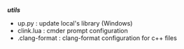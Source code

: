 ***utils***
- up.py : update local's library (Windows)
- clink.lua : cmder prompt configuration
- .clang-format : clang-format configuration for c++ files
